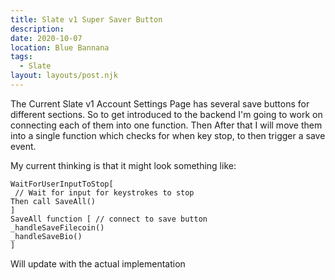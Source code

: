 ```yaml
---
title: Slate v1 Super Saver Button
description:
date: 2020-10-07
location: Blue Bannana
tags:
  - Slate
layout: layouts/post.njk
---
```



The Current Slate v1 Account Settings Page has several save buttons for different sections. So to get introduced to the backend I'm going to work on connecting each of them into one function. Then After that I will move them into a single function which checks for when key stop, to then trigger a save event.

My current thinking is that it might look something like:

```
WaitForUserInputToStop[
 // Wait for input for keystrokes to stop
Then call SaveAll()
]
SaveAll function [ // connect to save button
_handleSaveFilecoin()
_handleSaveBio()
]
```

Will update with the actual implementation

```javascript

```

